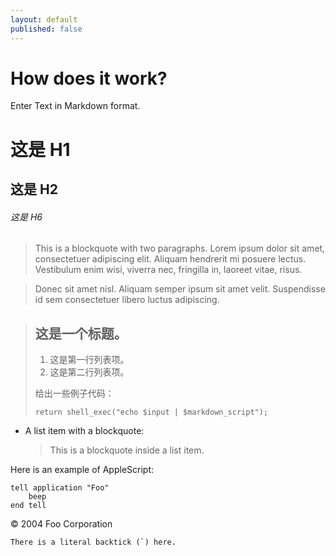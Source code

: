 ```yaml
---
layout: default
published: false
---
```


# How does it work?

Enter Text in Markdown format.


# 这是 H1

## 这是 H2

###### 这是 H6

> This is a blockquote with two paragraphs. Lorem ipsum dolor sit amet,
consectetuer adipiscing elit. Aliquam hendrerit mi posuere lectus.
Vestibulum enim wisi, viverra nec, fringilla in, laoreet vitae, risus.

> Donec sit amet nisl. Aliquam semper ipsum sit amet velit. Suspendisse
id sem consectetuer libero luctus adipiscing.

> ## 这是一个标题。
> 
> 1.   这是第一行列表项。
> 2.   这是第二行列表项。
> 
> 给出一些例子代码：
> 
>     return shell_exec("echo $input | $markdown_script");


*   A list item with a blockquote:

    > This is a blockquote
    > inside a list item.
    
<p>Here is an example of AppleScript:</p>

<pre><code>tell application "Foo"
    beep
end tell
</code></pre>

<div class="footer">
     &copy; 2004 Foo Corporation
</div>

``There is a literal backtick (`) here.``